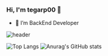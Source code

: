 ### Hi, I'm tegarp00 👋

<!--
**TEGARmine/TEGARmine** is a ✨ _special_ ✨ repository because its `README.md` (this file) appears on your GitHub profile.

Here are some ideas to get you started:

- 🔭 I’m currently working on ...
- 🌱 I’m currently learning ...
- 👯 I’m looking to collaborate on ...
- 🤔 I’m looking for help with ...
- 💬 Ask me about ...
- 📫 How to reach me: ...
- 😄 Pronouns: ...
- ⚡ Fun fact: ...
-->

- 💬 I’m BackEnd Developer 

![header](https://capsule-render.vercel.app/api?type=waving&color=auto&height=300&section=header&text=No%Stack%Full%Stack&fontSize=90&animation=fadeIn&fontAlignY=38&desc=Decorate%20GitHub%20Profile%20or%20any%20Repo%20like%20me!&descAlignY=51&descAlign=62)

![Top Langs](https://github-readme-stats.vercel.app/api/top-langs/?username=TEGARmine&layout=compact&title_color=007bff&text_color=e7e7e7&icon_color=007bff&bg_color=171c28)
![Anurag's GitHub stats](https://github-readme-stats.vercel.app/api?username=TEGARmine&show_icons=true&theme=onedark) 


